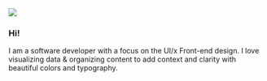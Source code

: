 <img src="[https://raw.githubusercontent.com/joeldom/asset/main/twitter-header.png]">

### Hi!

I am a software developer with a focus on the UI/x Front-end design. I love visualizing data & organizing content to add context and clarity with beautiful colors and typography. 

<!--
**joeldom/joeldom** is a ✨ _special_ ✨ repository because its `README.md` (this file) appears on your GitHub profile.

Here are some ideas to get you started:

- 🔭 I’m currently working on ...
- 🌱 I’m currently learning ...
- 👯 I’m looking to collaborate on ...
- 🤔 I’m looking for help with ...
- 💬 Ask me about ...
- 📫 How to reach me: ...
- 😄 Pronouns: ...
- ⚡ Fun fact: ...
-->
